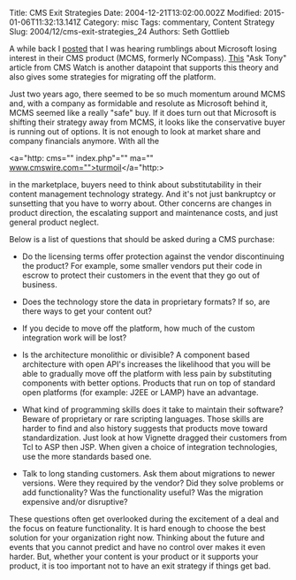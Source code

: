 Title: CMS Exit Strategies
Date: 2004-12-21T13:02:00.002Z
Modified: 2015-01-06T11:32:13.141Z
Category: misc
Tags: commentary, Content Strategy
Slug: 2004/12/cms-exit-strategies_24
Authors: Seth Gottlieb

A while back I [posted](http://contenthere.blogspot.com/2004/12/keynote-themes-from-gilbane.html) that I was hearing rumblings about Microsoft losing interest in their CMS product (MCMS, formerly NCompass). [This](http://www.cmswatch.com/AskTony/Archive/?question_id=41) "Ask Tony" article from CMS Watch is another datapoint that supports this theory and also gives some strategies for migrating off the platform.  
  

Just two years ago, there seemed to be so much momentum around MCMS and, with a company as formidable and resolute as Microsoft behind it, MCMS seemed like a really "safe" buy. If it does turn out that Microsoft is shifting their strategy away from MCMS, it looks like the conservative buyer is running out of options. It is not enough to look at market share and company financials anymore. With all the 

<a="http: cms="" index.php"="" ma="" www.cmswire.com="">turmoil</a="http:>

 in the marketplace, buyers need to think about substitutability in their content management technology strategy.  And it's not just bankruptcy or sunsetting that you have to worry about.  Other concerns are changes in product direction, the escalating support and maintenance costs, and just general product neglect.  
  

Below is a list of questions that should be asked during a CMS purchase:  
  

*   Do the licensing terms offer protection against the vendor discontinuing the product? For example, some smaller vendors put their code in escrow to protect their customers in the event that they go out of business.  
      
    
*   Does the technology store the data in proprietary formats? If so, are there ways to get your content out?  
      
    
*   If you decide to move off the platform, how much of the custom integration work will be lost?  
      
    
*   Is the architecture monolithic or divisible? A component based architecture with open API's increases the likelihood that you will be able to gradually move off the platform with less pain by substituting components with better options. Products that run on top of standard open platforms (for example: J2EE or LAMP) have an advantage.  
      
    
*   What kind of programming skills does it take to maintain their software? Beware of proprietary or rare scripting languages. Those skills are harder to find and also history suggests that products move toward standardization. Just look at how Vignette dragged their customers from Tcl to ASP then JSP. When given a choice of integration technologies, use the more standards based one.  
      
    
*   Talk to long standing customers. Ask them about migrations to newer versions. Were they required by the vendor? Did they solve problems or add functionality? Was the functionality useful? Was the migration expensive and/or disruptive?

  
  

These questions often get overlooked during the excitement of a deal and the focus on feature functionality. It is hard enough to choose the best solution for your organization right now. Thinking about the future and events that you cannot predict and have no control over makes it even harder. But, whether your content is your product or it supports your product, it is too important not to have an exit strategy if things get bad.

  
  
  
